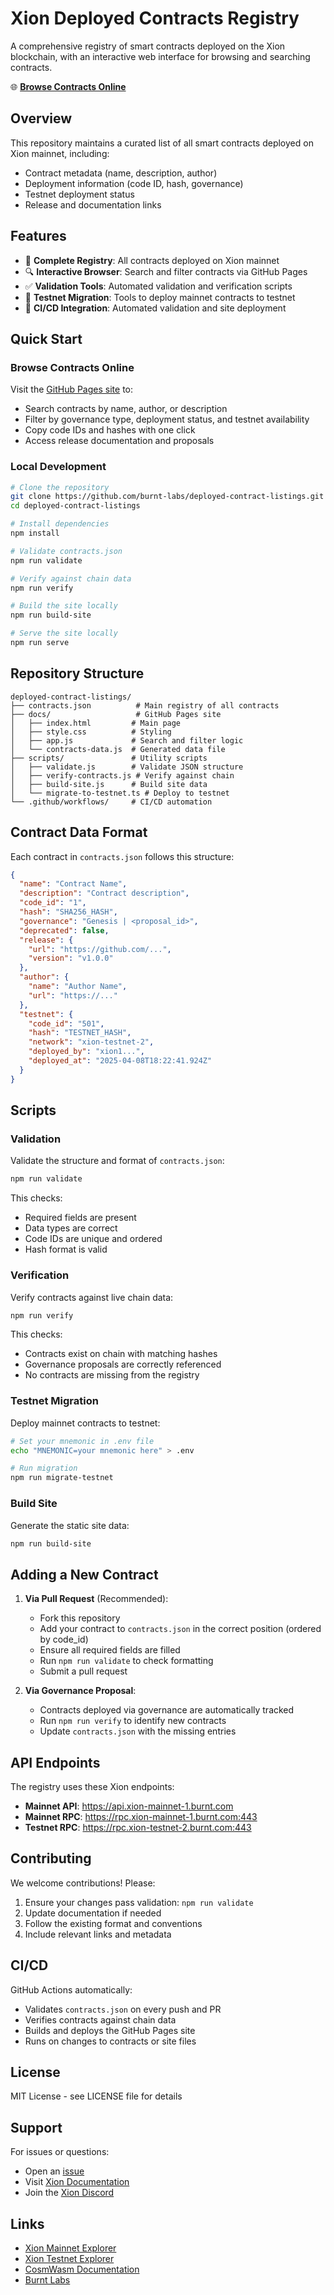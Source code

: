 # Xion Deployed Contracts Registry

A comprehensive registry of smart contracts deployed on the Xion blockchain, with an interactive web interface for browsing and searching contracts.

🌐 **[Browse Contracts Online](https://burnt-labs.github.io/deployed-contract-listings/)**

## Overview

This repository maintains a curated list of all smart contracts deployed on Xion mainnet, including:
- Contract metadata (name, description, author)
- Deployment information (code ID, hash, governance)
- Testnet deployment status
- Release and documentation links

## Features

- 📝 **Complete Registry**: All contracts deployed on Xion mainnet
- 🔍 **Interactive Browser**: Search and filter contracts via GitHub Pages
- ✅ **Validation Tools**: Automated validation and verification scripts
- 🚀 **Testnet Migration**: Tools to deploy mainnet contracts to testnet
- 🤖 **CI/CD Integration**: Automated validation and site deployment

## Quick Start

### Browse Contracts Online

Visit the [GitHub Pages site](https://burnt-labs.github.io/deployed-contract-listings/) to:
- Search contracts by name, author, or description
- Filter by governance type, deployment status, and testnet availability
- Copy code IDs and hashes with one click
- Access release documentation and proposals

### Local Development

```bash
# Clone the repository
git clone https://github.com/burnt-labs/deployed-contract-listings.git
cd deployed-contract-listings

# Install dependencies
npm install

# Validate contracts.json
npm run validate

# Verify against chain data
npm run verify

# Build the site locally
npm run build-site

# Serve the site locally
npm run serve
```

## Repository Structure

```
deployed-contract-listings/
├── contracts.json          # Main registry of all contracts
├── docs/                   # GitHub Pages site
│   ├── index.html         # Main page
│   ├── style.css          # Styling
│   ├── app.js             # Search and filter logic
│   └── contracts-data.js  # Generated data file
├── scripts/               # Utility scripts
│   ├── validate.js        # Validate JSON structure
│   ├── verify-contracts.js # Verify against chain
│   ├── build-site.js      # Build site data
│   └── migrate-to-testnet.ts # Deploy to testnet
└── .github/workflows/     # CI/CD automation
```

## Contract Data Format

Each contract in `contracts.json` follows this structure:

```json
{
  "name": "Contract Name",
  "description": "Contract description",
  "code_id": "1",
  "hash": "SHA256_HASH",
  "governance": "Genesis | <proposal_id>",
  "deprecated": false,
  "release": {
    "url": "https://github.com/...",
    "version": "v1.0.0"
  },
  "author": {
    "name": "Author Name",
    "url": "https://..."
  },
  "testnet": {
    "code_id": "501",
    "hash": "TESTNET_HASH",
    "network": "xion-testnet-2",
    "deployed_by": "xion1...",
    "deployed_at": "2025-04-08T18:22:41.924Z"
  }
}
```

## Scripts

### Validation

Validate the structure and format of `contracts.json`:

```bash
npm run validate
```

This checks:
- Required fields are present
- Data types are correct
- Code IDs are unique and ordered
- Hash format is valid

### Verification

Verify contracts against live chain data:

```bash
npm run verify
```

This checks:
- Contracts exist on chain with matching hashes
- Governance proposals are correctly referenced
- No contracts are missing from the registry

### Testnet Migration

Deploy mainnet contracts to testnet:

```bash
# Set your mnemonic in .env file
echo "MNEMONIC=your mnemonic here" > .env

# Run migration
npm run migrate-testnet
```

### Build Site

Generate the static site data:

```bash
npm run build-site
```

## Adding a New Contract

1. **Via Pull Request** (Recommended):
   - Fork this repository
   - Add your contract to `contracts.json` in the correct position (ordered by code_id)
   - Ensure all required fields are filled
   - Run `npm run validate` to check formatting
   - Submit a pull request

2. **Via Governance Proposal**:
   - Contracts deployed via governance are automatically tracked
   - Run `npm run verify` to identify new contracts
   - Update `contracts.json` with the missing entries

## API Endpoints

The registry uses these Xion endpoints:

- **Mainnet API**: https://api.xion-mainnet-1.burnt.com
- **Mainnet RPC**: https://rpc.xion-mainnet-1.burnt.com:443
- **Testnet RPC**: https://rpc.xion-testnet-2.burnt.com:443

## Contributing

We welcome contributions! Please:

1. Ensure your changes pass validation: `npm run validate`
2. Update documentation if needed
3. Follow the existing format and conventions
4. Include relevant links and metadata

## CI/CD

GitHub Actions automatically:
- Validates `contracts.json` on every push and PR
- Verifies contracts against chain data
- Builds and deploys the GitHub Pages site
- Runs on changes to contracts or site files

## License

MIT License - see LICENSE file for details

## Support

For issues or questions:
- Open an [issue](https://github.com/burnt-labs/deployed-contract-listings/issues)
- Visit [Xion Documentation](https://docs.xion.com)
- Join the [Xion Discord](https://discord.gg/xion)

## Links

- [Xion Mainnet Explorer](https://explorer.xion-mainnet-1.burnt.com)
- [Xion Testnet Explorer](https://explorer.xion-testnet-2.burnt.com)
- [CosmWasm Documentation](https://docs.cosmwasm.com)
- [Burnt Labs](https://burnt.com)